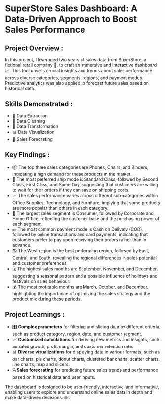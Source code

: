 # SuperStore Sales Dashboard: A Data-Driven Approach to Boost Sales Performance

## Project Overview :
In this project, I leveraged two years of sales data from SuperStore, a fictional retail company 🛒, to craft an immersive and interactive dashboard 📈. This tool unveils crucial insights and trends about sales performance across diverse categories, segments, regions, and payment modes. Predictive analytics was also applied to forecast future sales based on historical data. <br>

## Skills Demonstrated :
- 🔗 Data Extraction
- 🧹 Data Cleaning
- 🔄 Data Transformation
- 📊 Data Visualization
- 🔮 Sales Forecasting <br>

## Key Findings :
- 📦 The top three sales categories are Phones, Chairs, and Binders, indicating a high demand for these products in the market.
- 🚚 The most preferred ship mode is Standard Class, followed by Second Class, First Class, and Same Day, suggesting that customers are willing to wait for their orders if they can save on shipping costs.
- 📈 The sales performance varies across different sub-categories within Office Supplies, Technology, and Furniture, implying that some products are more popular than others in each category.
- 🎯 The largest sales segment is Consumer, followed by Corporate and Home Office, reflecting the customer base and the purchasing power of each segment.
- 💵 The most common payment mode is Cash on Delivery (COD), followed by online transactions and card payments, indicating that customers prefer to pay upon receiving their orders rather than in advance.
- 🌎 The West region is the best performing region, followed by East, Central, and South, revealing the regional differences in sales potential and customer preferences.
- 🗓️ The highest sales months are September, November, and December, suggesting a seasonal pattern and a possible influence of holidays and festivals on sales behaviour.
- 💰 The most profitable months are March, October, and December, highlighting the importance of optimizing the sales strategy and the product mix during these periods.

## Project Learnings :
- 🎛️ **Complex parameters** for filtering and slicing data by different criteria, such as product category, region, date, and customer segment.
- 📈 **Customized calculations** for deriving new metrics and insights, such as sales growth, profit margin, and customer retention rate.
- 📊 **Diverse visualizations** for displaying data in various formats, such as bar charts, pie charts, donut charts, clustered bar charts, scatter charts, line charts, map and slicers.
- 🔍**Sales forecasting** for predicting future sales trends and performance based on historical data and user inputs.  <br>

The dashboard is designed to be user-friendly, interactive, and informative, enabling users to explore and understand online sales data in depth and make data-driven decisions. 🌐💡 <br>

